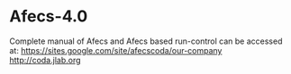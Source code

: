 # Afecs-4.0
Complete manual of Afecs and Afecs based run-control can be accessed at:
https://sites.google.com/site/afecscoda/our-company
http://coda.jlab.org


